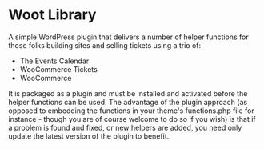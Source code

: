 Woot Library
============

A simple WordPress plugin that delivers a number of helper functions for those folks building sites and selling tickets
using a trio of:

* The Events Calendar
* WooCommerce Tickets
* WooCommerce

It is packaged as a plugin and must be installed and activated before the helper functions can be used. The advantage
of the plugin approach (as opposed to embedding the functions in your theme's functions.php file for instance - though
you are of course welcome to do so if you wish) is that if a problem is found and fixed, or new helpers are added,
you need only update the latest version of the plugin to benefit.
